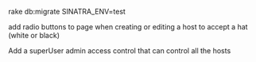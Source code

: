 rake db:migrate SINATRA_ENV=test


add radio buttons to page when creating or editing a host to accept a hat (white or black)

Add a superUser admin access control that can control all the hosts
